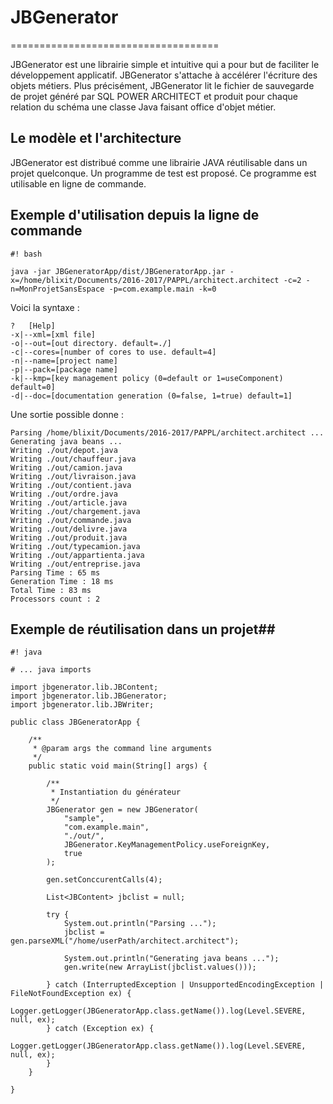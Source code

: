 # JBGenerator #

====================================

JBGenerator est une librairie simple et intuitive qui a pour but de faciliter le développement applicatif. JBGenerator s'attache à accélérer l'écriture des objets métiers. 
Plus précisément, JBGenerator lit le fichier de sauvegarde de projet généré par SQL POWER ARCHITECT et produit pour chaque relation du schéma une classe Java faisant office d'objet métier.

## Le modèle et l'architecture ##

JBGenerator est distribué comme une librairie JAVA réutilisable dans un projet quelconque. Un programme de test est proposé. Ce programme est utilisable en ligne de commande.

## Exemple d'utilisation depuis la ligne de commande ##
```
#! bash

java -jar JBGeneratorApp/dist/JBGeneratorApp.jar -x=/home/blixit/Documents/2016-2017/PAPPL/architect.architect -c=2 -n=MonProjetSansEspace -p=com.example.main -k=0
```
Voici la syntaxe : 
```
?	[Help]
-x|--xml=[xml file] 
-o|--out=[out directory. default=./]
-c|--cores=[number of cores to use. default=4]
-n|--name=[project name]
-p|--pack=[package name]
-k|--kmp=[key management policy (0=default or 1=useComponent) default=0] 
-d|--doc=[documentation generation (0=false, 1=true) default=1]
```


Une sortie possible donne : 
```
Parsing /home/blixit/Documents/2016-2017/PAPPL/architect.architect ...
Generating java beans ...
Writing ./out/depot.java
Writing ./out/chauffeur.java
Writing ./out/camion.java
Writing ./out/livraison.java
Writing ./out/contient.java
Writing ./out/ordre.java
Writing ./out/article.java
Writing ./out/chargement.java
Writing ./out/commande.java
Writing ./out/delivre.java
Writing ./out/produit.java
Writing ./out/typecamion.java
Writing ./out/appartienta.java
Writing ./out/entreprise.java
Parsing Time : 65 ms
Generation Time : 18 ms
Total Time : 83 ms
Processors count : 2
```



## Exemple de réutilisation dans un projet##

```
#! java

# ... java imports

import jbgenerator.lib.JBContent;
import jbgenerator.lib.JBGenerator; 
import jbgenerator.lib.JBWriter;

public class JBGeneratorApp {

    /**
     * @param args the command line arguments
     */
    public static void main(String[] args) {        
                 
        /**
         * Instantiation du générateur
         */
        JBGenerator gen = new JBGenerator(
            "sample", 
            "com.example.main",  
            "./out/",     
            JBGenerator.KeyManagementPolicy.useForeignKey,   
            true
        );
         
        gen.setConccurentCalls(4);
         
        List<JBContent> jbclist = null;
        
        try {
            System.out.println("Parsing ..."); 
            jbclist = gen.parseXML("/home/userPath/architect.architect");   
                
            System.out.println("Generating java beans ..."); 
            gen.write(new ArrayList(jbclist.values()));

        } catch (InterruptedException | UnsupportedEncodingException | FileNotFoundException ex) {
            Logger.getLogger(JBGeneratorApp.class.getName()).log(Level.SEVERE, null, ex);
        } catch (Exception ex) {
            Logger.getLogger(JBGeneratorApp.class.getName()).log(Level.SEVERE, null, ex);
        } 
    }
    
}
```
